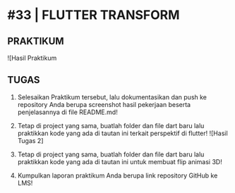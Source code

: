 # #33 | FLUTTER TRANSFORM

## PRAKTIKUM

![Hasil Praktikum

## TUGAS

1. Selesaikan Praktikum tersebut, lalu dokumentasikan dan push ke repository Anda berupa screenshot hasil pekerjaan beserta penjelasannya di file README.md!
2. Tetap di project yang sama, buatlah folder dan file dart baru lalu praktikkan kode yang ada di tautan ini terkait perspektif di flutter!
![Hasil Tugas 2]

3. Tetap di project yang sama, buatlah folder dan file dart baru lalu praktikkan kode yang ada di tautan ini untuk membuat flip animasi 3D!
4. Kumpulkan laporan praktikum Anda berupa link repository GitHub ke LMS!


